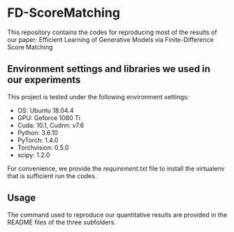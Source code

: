 # FD-ScoreMatching

This repository contains the codes for reproducing most of the results of our paper: Efficient Learning of Generative Models via Finite-Difference Score Matching


## Environment settings and libraries we used in our experiments

This project is tested under the following environment settings:
- OS: Ubuntu 18.04.4
- GPU: Geforce 1080 Ti
- Cuda: 10.1, Cudnn: v7.6
- Python: 3.6.10
- PyTorch: 1.4.0
- Torchvision: 0.5.0
- scipy: 1.2.0

For convenience, we provide the *requirement.txt* file to install the virtualenv that is sufficient run the codes.

## Usage

The command used to reproduce our quantitative results are provided in the README files of the three subfolders.

